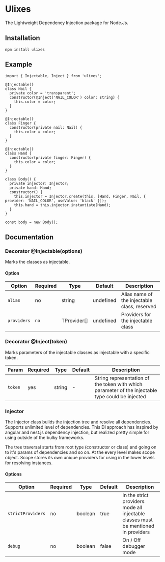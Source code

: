 # Ulixes

The Lightweight Dependency Injection package for Node.Js.

## Installation

```
npm install ulixes
```

## Example

```
import { Injectable, Inject } from 'ulixes';

@Injectable()
class Nail {
  private color = 'transparent';
  constructor(@Inject('NAIL_COLOR') color: string) {
    this.color = color;
  }
}

@Injectable()
class Finger {
  constructor(private nail: Nail) {
    this.color = color;
  }
}

@Injectable()
class Hand {
  constructor(private finger: Finger) {
    this.color = color;
  }
}

class Body() {
  private injector: Injector;
  private hand: Hand;
  constructor() {
    this.injector = Injector.create(this, [Hand, Finger, Nail, { provider: 'NAIL_COLOR', useValue: 'black' }]);
    this.hand = this.injector.instantiate(Hand);
  }
}

const body = new Body();
```

## Documentation

### Decorator @Injectable(options)

Marks the classes as injectable.

#### Option

Option | Required | Type | Default | Description
--- | --- | --- | --- | ---
`alias` | no | string | undefined | Alias name of the injectable class, reserved
`providers` | ``no`` | TProvider[] | undefined | Providers for the injectable class

### Decorator @Inject(token)

Marks parameters of the injectable classes as injectable with a specific token.

Param | Required | Type | Default | Description
--- | --- | --- | --- | ---
`token` | yes | string | - | String representation of the token with which parameter of the injectable type could be injected

### Injector

The Injector class builds the injection tree and resolve all dependencies. Supports unlimited level of dependencies.
This DI approach has inspired by angular and nest.js dependency injection, but realized pretty simple for using
outside of the bulky frameworks.

The tree traversal starts from root type (constructor or class) and going on to it's params of dependencies and so on.
At the every level makes scope object. Scope stores its own unique providers for using in the lower levels for
resolving instances.

#### Options

Option | Required | Type | Default | Description
--- | --- | --- | --- | ---
`strictProviders` | no | boolean | true | In the strict providers mode all injectable classes must be mentioned in providers
`debug` | no | boolean | false | On / Off debugger mode
